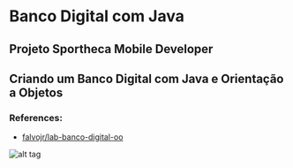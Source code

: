 # Banco Digital com Java

## Projeto Sportheca Mobile Developer

## Criando um Banco Digital com Java e Orientação a Objetos


### References:
- [falvojr/lab-banco-digital-oo](https://github.com/falvojr/lab-banco-digital-oo)


![alt tag](https://hermes.digitalinnovation.one/assets/diome/logo.png)
